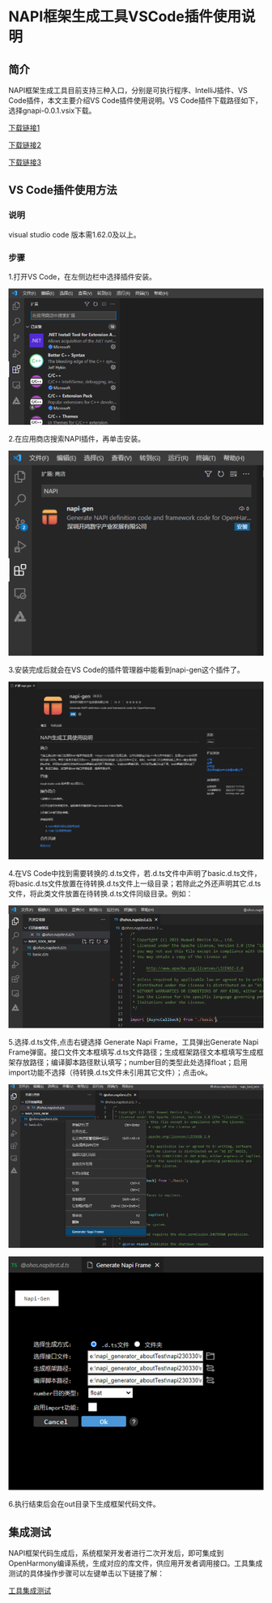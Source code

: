 # NAPI框架生成工具VSCode插件使用说明
## 简介

NAPI框架生成工具目前支持三种入口，分别是可执行程序、IntelliJ插件、VS Code插件，本文主要介绍VS Code插件使用说明。VS Code插件下载路径如下，选择gnapi-0.0.1.vsix下载。

[下载链接1]( http://ftpkaihongdigi.i234.me:5000/sharing/PC6uOorrM)

[下载链接2]( http://ftp.kaihong.com:5000/sharing/PC6uOorrM)

[下载链接3]( http://ftp.kaihongdigi.com:5000/sharing/PC6uOorrM)

## VS Code插件使用方法

### 说明

visual studio code 版本需1.62.0及以上。

### 步骤

1.打开VS Code，在左侧边栏中选择插件安装。

![](../../../figures/pic-plug-in-search.png)

2.在应用商店搜索NAPI插件，再单击安装。

![](../../../figures/pic-plug-in-select.png)

3.安装完成后就会在VS Code的插件管理器中能看到napi-gen这个插件了。

![](../../../figures/pic-plug-in-gnapi.png)

4.在VS Code中找到需要转换的.d.ts文件，若.d.ts文件中声明了basic.d.ts文件，将basic.d.ts文件放置在待转换.d.ts文件上一级目录；若除此之外还声明其它.d.ts文件，将此类文件放置在待转换.d.ts文件同级目录。例如：

![](../../../figures/pic-plug-in-select-d-ts.png)

5.选择.d.ts文件,点击右键选择 Generate Napi Frame，工具弹出Generate Napi Frame弹窗。接口文件文本框填写.d.ts文件路径；生成框架路径文本框填写生成框架存放路径；编译脚本路径默认填写；number目的类型此处选择float；启用import功能不选择（待转换.d.ts文件未引用其它文件）；点击ok。

![](../../../figures/pic-plug-in-gen-c++.png)

![](../../../figures/pic-plug-in-ts-c++.png)

6.执行结束后会在out目录下生成框架代码文件。

## 集成测试
NAPI框架代码生成后，系统框架开发者进行二次开发后，即可集成到OpenHarmony编译系统，生成对应的库文件，供应用开发者调用接口。工具集成测试的具体操作步骤可以左键单击以下链接了解：

  [工具集成测试](https://gitee.com/openharmony/napi_generator/blob/master/docs/INTEGRATION_TESTING_ZH.md)

